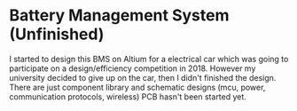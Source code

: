 # Battery Management System (Unfinished)
I started to design this BMS on Altium for a electrical car which was going to participate on a design/efficiency competition in 2018. However my university decided to give up on the car, then I didn't finished the design.
There are just component library and schematic designs (mcu, power, communication protocols, wireless) 
PCB hasn't been started yet.
